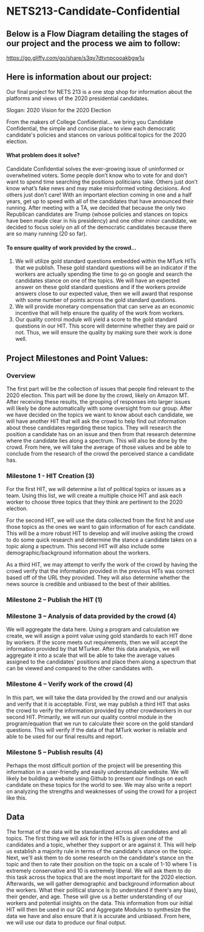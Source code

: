 # NETS213-Candidate-Confidential

## Below is a Flow Diagram detailing the stages of our project and the process we aim to follow:
https://go.gliffy.com/go/share/s3qv7dtvnpcooakbgw1u

## Here is information about our project:
Our final project for NETS 213 is a one stop shop for information about the platforms and views of the 2020 presidential candidates.

Slogan: 2020 Vision for the 2020 Election

From the makers of College Confidential… we bring you Candidate Confidential, the simple and concise place to view each democratic candidate's policies and stances on various political topics for the 2020 election.

#### What problem does it solve?
Candidate Confidential solves the ever-growing issue of uninformed or overwhelmed voters. Some people don’t know who to vote for and don’t want to spend time searching the positions politicians take. Others just don’t know what’s fake news and may make misinformed voting decisions. And others just don’t care! With an important election coming in one and a half years, get up to speed with all of the candidates that have announced their running. After meeting with a TA, we decided that because the only two Republican candidates are Trump (whose policies and stances on topics have been made clear in his presidency) and one other minor candidate, we decided to focus solely on all of the democratic candidates because there are so many running (20 so far).

#### To ensure quality of work provided by the crowd...
1. We will utilize gold standard questions embedded within the MTurk HITs that we publish. These gold standard questions will be an indicator if the workers are actually spending the time to go on google and search the candidates stance on one of the topics. We will have an expected answer on these gold standard questions and if the workers provide answers close to our expected value, then we will award that response with some number of points across the gold standard questions. 
2. We will provide monetary compensation that can serve as an economic incentive that will help ensure the quality of the work from workers.
3. Our quality control module will yield a score to the gold standard questions in our HIT. This score will determine whether they are paid or not. Thus, we will ensure the quality by making sure their work is done well.

## Project Milestones and Point Values:
### Overview
The first part will be the collection of issues that people find relevant to the 2020 election. This part will be done by the crowd, likely on Amazon MT. After receiving these results, the grouping of responses into larger issues will likely be done automatically with some oversight from our group. After we have decided on the topics we want to know about each candidate, we will have another HIT that will ask the crowd to help find out information about these candidates regarding these topics. They will research the position a candidate has on an issue and then from that research determine where the candidate lies along a spectrum. This will also be done by the crowd. From here, we will take the average of those values and be able to conclude from the research of the crowd the perceived stance a candidate has.

### Milestone 1 - HIT Creation (3)
For the first HIT, we will determine a list of political topics or issues as a team. Using this list, we will create a multiple choice HIT and ask each worker to choose three topics that they think are pertinent to the 2020 election.

For the second HIT, we will use the data collected from the first hit and use those topics as the ones we want to gain information of for each candidate. This will be a more robust HIT to develop and will involve asking the crowd to do some quick research and determine the stance a candidate takes on a topic along a spectrum. This second HIT will also include some demographic/background information about the workers. 

As a third HIT, we may attempt to verify the work of the crowd by having the crowd verify that the information provided in the previous HITs was correct based off of the URL they provided. They will also determine whether the news source is credible and unbiased to the best of their abilities.

### Milestone 2 – Publish the HIT (1)

### Milestone 3 – Analysis of data provided by the crowd (4)
We will aggregate the data here. Using a program and calculation we create, we will assign a point value using gold standards to each HIT done by workers. If the score meets out requirements, then we will accept the information provided by that MTurker. After this data analysis, we will aggregate it into a scale that will be able to take the average values assigned to the candidates' positions and place them along a spectrum that can be viewed and compared to the other candidates with. 

### Milestone 4 – Verify work of the crowd (4)
In this part, we will take the data provided by the crowd and our analysis and verify that it is acceptable. First, we may publish a third HIT that asks the crowd to verify the information provided by other crowdworkers in our second HIT. Primarily, we will run our quality control module in the program/equation that we run to calculate their score on the gold standard questions. This will verify if the data of that MTurk worker is reliable and able to be used for our final results and report. 

### Milestone 5 – Publish results (4)
Perhaps the most difficult portion of the project will be presenting this information in a user-friendly and easily understandable website. We will likely be building a website using Github to present our findings on each candidate on these topics for the world to see. We may also write a report on analyzing the strengths and weaknesses of using the crowd for a project like this. 

## Data
The format of the data will be standardized across all candidates and all topics.
The first thing we will ask for in the HITs is given one of the candidates and a topic, whether they support or are against it. This will help us establish a majority rule in terms of the candidate's stance on the topic.
Next, we'll ask them to do some research on the candidate's stance on the topic and then to rate their position on the topic on a scale of 1-10 where 1 is extremely conservative and 10 is extremely liberal. 
We will ask them to do this task across the topics that are the most important for the 2020 election.
Afterwards, we will gather demographic and background information about the workers. What their political stance is (to understand if there's any bias), their gender, and age. These will give us a better understanding of our workers and potential insights on the data. This information from our initial HIT will then be used in our QC and Aggregate Modules to synthesize the data we have and also ensure that it is accurate and unbiased. From here, we will use our data to produce our final output.
